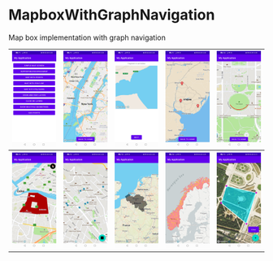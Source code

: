 # MapboxWithGraphNavigation
Map box implementation with graph navigation

<table style="width:100%">
  <tr>
    <th><img src="https://github.com/MaheshKumarPrajapati/MapboxWithGraphNavigation/blob/main/Screenshots/Screenshot_20210225_180812_com.infozity.mopboxexamples.jpg"></th>
    <th><img src="https://github.com/MaheshKumarPrajapati/MapboxWithGraphNavigation/blob/main/Screenshots/Screenshot_20210225_180819_com.infozity.mopboxexamples.jpg"></th>
     <th><img src="https://github.com/MaheshKumarPrajapati/MapboxWithGraphNavigation/blob/main/Screenshots/Screenshot_20210225_180827_com.infozity.mopboxexamples.jpg"></th>
       <th><img src="https://github.com/MaheshKumarPrajapati/MapboxWithGraphNavigation/blob/main/Screenshots/Screenshot_20210225_180834_com.infozity.mopboxexamples.jpg"></th>
     <th><img src="https://github.com/MaheshKumarPrajapati/MapboxWithGraphNavigation/blob/main/Screenshots/Screenshot_20210225_180839_com.infozity.mopboxexamples.jpg"></th>
    </tr>
  <tr>
    <th><img src="https://github.com/MaheshKumarPrajapati/MapboxWithGraphNavigation/blob/main/Screenshots/Screenshot_20210225_180846_com.infozity.mopboxexamples.jpg"></th>
    <th><img src="https://github.com/MaheshKumarPrajapati/MapboxWithGraphNavigation/blob/main/Screenshots/Screenshot_20210225_180852_com.infozity.mopboxexamples.jpg"></th>
     <th><img src="https://github.com/MaheshKumarPrajapati/MapboxWithGraphNavigation/blob/main/Screenshots/Screenshot_20210225_180858_com.infozity.mopboxexamples.jpg"></th>
        <th><img src="https://github.com/MaheshKumarPrajapati/MapboxWithGraphNavigation/blob/main/Screenshots/Screenshot_20210225_180904_com.infozity.mopboxexamples.jpg"></th>
     <th><img src="https://github.com/MaheshKumarPrajapati/MapboxWithGraphNavigation/blob/main/Screenshots/Screenshot_20210225_181242_com.mahesh_prajapati.mopboxexamples.jpg"></th>
    </tr>
</table>

